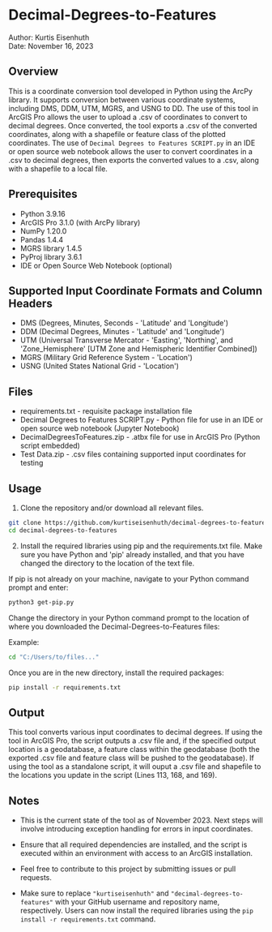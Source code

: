 # Decimal-Degrees-to-Features

Author: Kurtis Eisenhuth  
Date: November 16, 2023

## Overview

This is a coordinate conversion tool developed in Python using the ArcPy library. It supports conversion between various coordinate systems, including DMS, DDM, UTM, MGRS, and USNG to DD. The use of this tool in ArcGIS Pro allows the user to upload a .csv of coordinates to convert to decimal degrees. Once converted, the tool exports a .csv of the converted coordinates, along with a shapefile or feature class of the plotted coordinates. The use of `Decimal Degrees to Features SCRIPT.py` in an IDE or open source web notebook allows the user to convert coordinates in a .csv to decimal degrees, then exports the converted values to a .csv, along with a shapefile to a local file.

## Prerequisites

- Python 3.9.16
- ArcGIS Pro 3.1.0 (with ArcPy library)
- NumPy 1.20.0
- Pandas 1.4.4
- MGRS library 1.4.5
- PyProj library 3.6.1
- IDE or Open Source Web Notebook (optional)

## Supported Input Coordinate Formats and Column Headers

- DMS (Degrees, Minutes, Seconds - 'Latitude' and 'Longitude')
- DDM (Decimal Degrees, Minutes - 'Latitude' and 'Longitude')
- UTM (Universal Transverse Mercator - 'Easting', 'Northing', and 'Zone_Hemisphere' [UTM Zone and Hemispheric Identifier Combined])
- MGRS (Military Grid Reference System - 'Location')
- USNG (United States National Grid - 'Location')

## Files
- requirements.txt - requisite package installation file
- Decimal Degrees to Features SCRIPT.py - Python file for use in an IDE or open source web notebook (Jupyter Notebook)
- DecimalDegreesToFeatures.zip - .atbx file for use in ArcGIS Pro (Python script embedded)
- Test Data.zip - .csv files containing supported input coordinates for testing

## Usage 

1. Clone the repository and/or download all relevant files.

```bash
git clone https://github.com/kurtiseisenhuth/decimal-degrees-to-features.git
cd decimal-degrees-to-features
```
 
2. Install the required libraries using pip and the requirements.txt file. Make sure you have Python and 'pip' already installed, and that you have changed the directory to the location of the text file.

If pip is not already on your machine, navigate to your Python command prompt and enter: 

```bash
python3 get-pip.py
```
Change the directory in your Python command prompt to the location of where you downloaded the Decimal-Degrees-to-Features files:

Example: 

```bash
cd "C:/Users/to/files..."
```

Once you are in the new directory, install the required packages: 

```bash
pip install -r requirements.txt
```

## Output
This tool converts various input coordinates to decimal degrees. If using the tool in ArcGIS Pro, the script outputs a .csv file and, if the specified output location is a geodatabase, a feature class within the geodatabase (both the exported .csv file and feature class will be pushed to the geodatabase). If using the tool as a standalone script, it will ouput a .csv file and shapefile to the locations you update in the script (Lines 113, 168, and 169).

## Notes
- This is the current state of the tool as of November 2023. Next steps will involve introducing exception handling for errors in input coordinates.
 
- Ensure that all required dependencies are installed, and the script is executed within an environment with access to an ArcGIS installation.

- Feel free to contribute to this project by submitting issues or pull requests.

- Make sure to replace `"kurtiseisenhuth"` and `"decimal-degrees-to-features"` with your GitHub username and repository name, respectively. Users can now install the required libraries using the `pip install -r requirements.txt` command.




